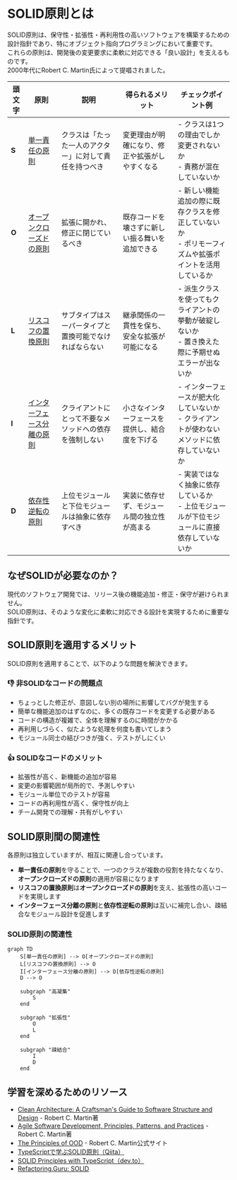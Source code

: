 # SOLID原則とは

SOLID原則は、保守性・拡張性・再利用性の高いソフトウェアを構築するための設計指針であり、特にオブジェクト指向プログラミングにおいて重要です。  
これらの原則は、開発後の変更要求に柔軟に対応できる「良い設計」を支えるものです。  
2000年代にRobert C. Martin氏によって提唱されました。

| 頭文字 | 原則 | 説明 | 得られるメリット | チェックポイント例 |
|--------|------|------|------------------|--------------------|
| **S** | [単一責任の原則](single-responsibility-principle.md) | クラスは「たった一人のアクター」に対して責任を持つべき | 変更理由が明確になり、修正や拡張がしやすくなる | - クラスは1つの理由でしか変更されないか<br>- 責務が混在していないか |
| **O** | [オープンクローズドの原則](open-closed-principle.md) | 拡張に開かれ、修正に閉じているべき | 既存コードを壊さずに新しい振る舞いを追加できる | - 新しい機能追加の際に既存クラスを修正していないか<br>- ポリモーフィズムや拡張ポイントを活用しているか |
| **L** | [リスコフの置換原則](liskov-substitution-principle.md) | サブタイプはスーパータイプと置換可能でなければならない | 継承関係の一貫性を保ち、安全な拡張が可能になる | - 派生クラスを使ってもクライアントの挙動が破綻しないか<br>- 置き換えた際に予期せぬエラーが出ないか |
| **I** | [インターフェース分離の原則](interface-segregation-principle.md) | クライアントにとって不要なメソッドへの依存を強制しない | 小さなインターフェースを提供し、結合度を下げる | - インターフェースが肥大化していないか<br>- クライアントが使わないメソッドに依存していないか |
| **D** | [依存性逆転の原則](dependency-inversion-principle.md) | 上位モジュールと下位モジュールは抽象に依存すべき | 実装に依存せず、モジュール間の独立性が高まる | - 実装ではなく抽象に依存しているか<br>- 上位モジュールが下位モジュールに直接依存していないか |

## なぜSOLIDが必要なのか？

現代のソフトウェア開発では、リリース後の機能追加・修正・保守が避けられません。  
SOLID原則は、そのような変化に柔軟に対応できる設計を実現するために重要な指針です。

## SOLID原則を適用するメリット

SOLID原則を適用することで、以下のような問題を解決できます。

### 👎 非SOLIDなコードの問題点
- ちょっとした修正が、意図しない別の場所に影響してバグが発生する
- 簡単な機能追加のはずなのに、多くの既存コードを変更する必要がある
- コードの構造が複雑で、全体を理解するのに時間がかかる
- 再利用しづらく、似たような処理を何度も書いてしまう
- モジュール同士の結びつきが強く、テストがしにくい

### 👍 SOLIDなコードのメリット
- 拡張性が高く、新機能の追加が容易
- 変更の影響範囲が局所的で、予測しやすい
- モジュール単位でのテストが容易
- コードの再利用性が高く、保守性が向上
- チーム開発での理解・共有がしやすい

## SOLID原則間の関連性

各原則は独立していますが、相互に関連し合っています。

- **単一責任の原則**を守ることで、一つのクラスが複数の役割を持たなくなり、**オープンクローズドの原則**の適用が容易になります
- **リスコフの置換原則**は**オープンクローズドの原則**を支え、拡張性の高いコードを実現します
- **インターフェース分離の原則**と**依存性逆転の原則**は互いに補完し合い、疎結合なモジュール設計を促進します

### SOLID原則の関連性

```mermaid
graph TD
    S[単一責任の原則] --> O[オープンクローズドの原則]
    L[リスコフの置換原則] --> O
    I[インターフェース分離の原則] --> D[依存性逆転の原則]
    D --> O
    
    subgraph "高凝集"
        S
    end
    
    subgraph "拡張性"
        O
        L
    end
    
    subgraph "疎結合"
        I
        D
    end
```

## 学習を深めるためのリソース

- [Clean Architecture: A Craftsman's Guide to Software Structure and Design](https://www.amazon.co.jp/dp/0134494164) - Robert C. Martin著
- [Agile Software Development, Principles, Patterns, and Practices](https://www.amazon.co.jp/dp/0135974445) - Robert C. Martin著
- [The Principles of OOD](http://butunclebob.com/ArticleS.UncleBob.PrinciplesOfOod) - Robert C. Martin公式サイト
- [TypeScriptで学ぶSOLID原則（Qiita）](https://qiita.com/KouMatsu/items/ca4e26336cc04fbc93d8)
- [SOLID Principles with TypeScript（dev.to）](https://dev.to/harshaash/solid-principles-with-typescript-1kfc)
- [Refactoring.Guru: SOLID](https://refactoring.guru/design-patterns/solid)